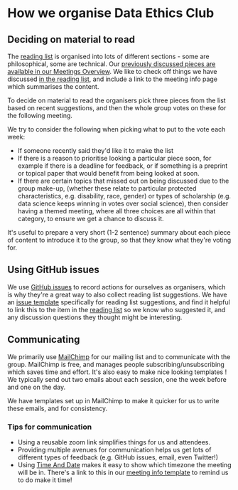
# How we organise Data Ethics Club

## Deciding on material to read
The [reading list](./../READING-LIST.md) is organised into lots of different sections - some are philosophical, some are technical. Our [previously discussed pieces are available in our Meetings Overview](./../MEETINGS.md). We like to check off things we have discussed [in the reading list](./../READING-LIST.md), and include a link to the meeting info page which summarises the content.  

To decide on material to read the organisers pick three pieces from the list based on recent suggestions, and then the whole group votes on these for the following meeting. 

We try to consider the following when picking what to put to the vote each week:  
 * If someone recently said they'd like it to make the list  
 * If there is a reason to prioritise looking a particular piece soon, for example if there is a deadline for feedback, or if something is a preprint or topical paper that would benefit from being looked at soon.  
 * If there are certain topics that missed out on being discussed due to the group make-up, (whether these relate to particular protected characteristics, e.g. disability, race, gender) or types of scholarship (e.g. data science keeps winning in votes over social science), then consider having a themed meeting, where all three choices are all within that category, to ensure we get a chance to discuss it.   

It's useful to prepare a very short (1-2 sentence) summary about each piece of content to introduce it to the group, so that they know what they're voting for.   

## Using GitHub issues
We use [GitHub issues](https://www.github.com/very-good-science/data-ethics-club/issues) to record actions for ourselves as organisers, which is why they're a great way to also collect reading list suggestions. We have an [issue template](./../.github/ISSUE_TEMPLATE/reading-suggestion.md) specifically for reading list suggestions, and find it helpful to link this to the item in the [reading list](./../READING-LIST.md) so we know who suggested it, and any discussion questions they thought might be interesting. 

## Communicating
We primarily use [MailChimp](https://mailchimp.com/) for our mailing list and to communicate with the group. MailChimp is free, and manages people subscribing/unsubscribing which saves time and effort. It's also easy to make nice looking templates ! We typically send out two emails about each session, one the week before and one on the day.   

We have templates set up in MailChimp to make it quicker for us to write these emails, and for consistency. 

### Tips for communication
- Using a reusable zoom link simplifies things for us and attendees. 
- Providing multiple avenues for communication helps us get lots of different types of feedback (e.g. GitHub issues, email, even Twitter!)
- Using [Time And Date](https://www.timeanddate.com/worldclock/fixedform.html) makes it easy to show which timezone the meeting will be in. There's a link to this in our [meeting info template](./templates/meeting_info_template.md) to remind us to do make it time! 
